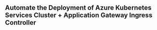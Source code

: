 ## Automate the Deployment of Azure Kubernetes Services Cluster + Application Gateway Ingress Controller
